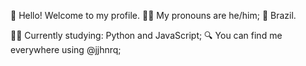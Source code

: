 🌳 Hello! Welcome to my profile.
🧑🏻 My pronouns are he/him; 📍 Brazil.

👨‍💻 Currently studying: Python and JavaScript;
🔍 You can find me everywhere using @jjhnrq;



